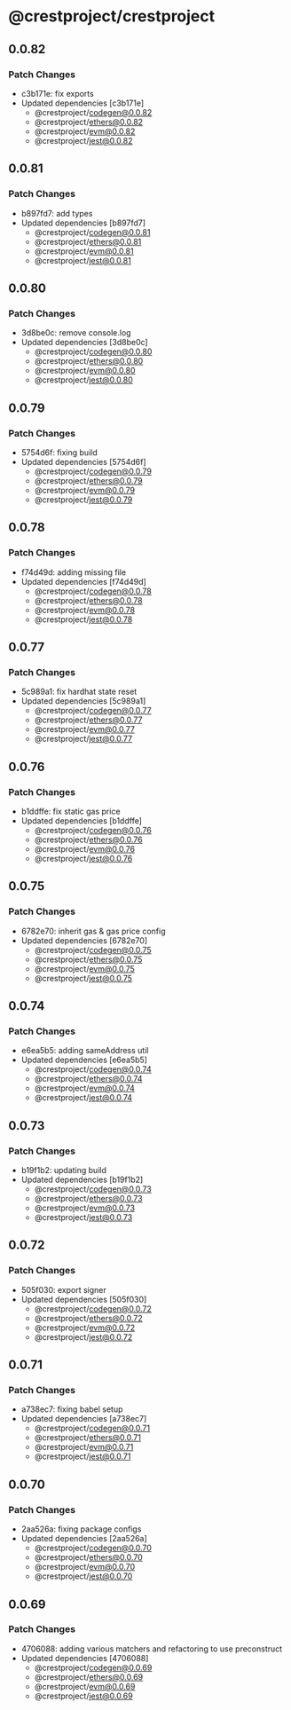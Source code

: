 # @crestproject/crestproject

## 0.0.82

### Patch Changes

- c3b171e: fix exports
- Updated dependencies [c3b171e]
  - @crestproject/codegen@0.0.82
  - @crestproject/ethers@0.0.82
  - @crestproject/evm@0.0.82
  - @crestproject/jest@0.0.82

## 0.0.81

### Patch Changes

- b897fd7: add types
- Updated dependencies [b897fd7]
  - @crestproject/codegen@0.0.81
  - @crestproject/ethers@0.0.81
  - @crestproject/evm@0.0.81
  - @crestproject/jest@0.0.81

## 0.0.80

### Patch Changes

- 3d8be0c: remove console.log
- Updated dependencies [3d8be0c]
  - @crestproject/codegen@0.0.80
  - @crestproject/ethers@0.0.80
  - @crestproject/evm@0.0.80
  - @crestproject/jest@0.0.80

## 0.0.79

### Patch Changes

- 5754d6f: fixing build
- Updated dependencies [5754d6f]
  - @crestproject/codegen@0.0.79
  - @crestproject/ethers@0.0.79
  - @crestproject/evm@0.0.79
  - @crestproject/jest@0.0.79

## 0.0.78

### Patch Changes

- f74d49d: adding missing file
- Updated dependencies [f74d49d]
  - @crestproject/codegen@0.0.78
  - @crestproject/ethers@0.0.78
  - @crestproject/evm@0.0.78
  - @crestproject/jest@0.0.78

## 0.0.77

### Patch Changes

- 5c989a1: fix hardhat state reset
- Updated dependencies [5c989a1]
  - @crestproject/codegen@0.0.77
  - @crestproject/ethers@0.0.77
  - @crestproject/evm@0.0.77
  - @crestproject/jest@0.0.77

## 0.0.76

### Patch Changes

- b1ddffe: fix static gas price
- Updated dependencies [b1ddffe]
  - @crestproject/codegen@0.0.76
  - @crestproject/ethers@0.0.76
  - @crestproject/evm@0.0.76
  - @crestproject/jest@0.0.76

## 0.0.75

### Patch Changes

- 6782e70: inherit gas & gas price config
- Updated dependencies [6782e70]
  - @crestproject/codegen@0.0.75
  - @crestproject/ethers@0.0.75
  - @crestproject/evm@0.0.75
  - @crestproject/jest@0.0.75

## 0.0.74

### Patch Changes

- e6ea5b5: adding sameAddress util
- Updated dependencies [e6ea5b5]
  - @crestproject/codegen@0.0.74
  - @crestproject/ethers@0.0.74
  - @crestproject/evm@0.0.74
  - @crestproject/jest@0.0.74

## 0.0.73

### Patch Changes

- b19f1b2: updating build
- Updated dependencies [b19f1b2]
  - @crestproject/codegen@0.0.73
  - @crestproject/ethers@0.0.73
  - @crestproject/evm@0.0.73
  - @crestproject/jest@0.0.73

## 0.0.72

### Patch Changes

- 505f030: export signer
- Updated dependencies [505f030]
  - @crestproject/codegen@0.0.72
  - @crestproject/ethers@0.0.72
  - @crestproject/evm@0.0.72
  - @crestproject/jest@0.0.72

## 0.0.71

### Patch Changes

- a738ec7: fixing babel setup
- Updated dependencies [a738ec7]
  - @crestproject/codegen@0.0.71
  - @crestproject/ethers@0.0.71
  - @crestproject/evm@0.0.71
  - @crestproject/jest@0.0.71

## 0.0.70

### Patch Changes

- 2aa526a: fixing package configs
- Updated dependencies [2aa526a]
  - @crestproject/codegen@0.0.70
  - @crestproject/ethers@0.0.70
  - @crestproject/evm@0.0.70
  - @crestproject/jest@0.0.70

## 0.0.69

### Patch Changes

- 4706088: adding various matchers and refactoring to use preconstruct
- Updated dependencies [4706088]
  - @crestproject/codegen@0.0.69
  - @crestproject/ethers@0.0.69
  - @crestproject/evm@0.0.69
  - @crestproject/jest@0.0.69
